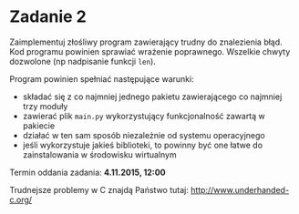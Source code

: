 # Zadanie 2

Zaimplementuj złośliwy program zawierający trudny do znalezienia błąd. 
Kod programu powinien sprawiać wrażenie poprawnego.
Wszelkie chwyty dozwolone (np nadpisanie funkcji `len`).

Program powinien spełniać następujące warunki:

  * składać się z co najmniej jednego pakietu zawierającego co najmniej trzy moduły
  * zawierać plik `main.py` wykorzystujący funkcjonalność zawartą w pakiecie
  * działać w ten sam sposób niezależnie od systemu operacyjnego
  * jeśli wykorzystuje jakieś biblioteki, to powinny być one łatwe do zainstalowania w środowisku wirtualnym

Termin oddania zadania: **4.11.2015, 12:00**

Trudnejsze problemy w C znajdą Państwo tutaj: http://www.underhanded-c.org/
